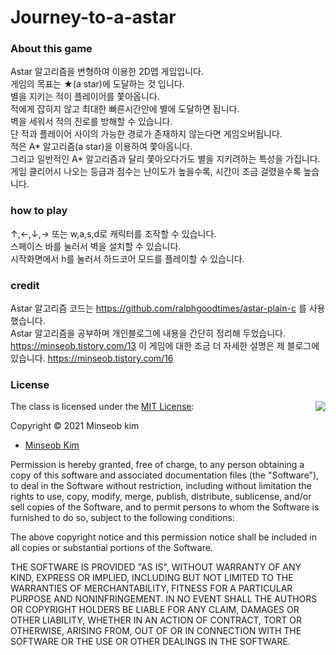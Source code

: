 # Journey-to-a-astar

### About this game
Astar 알고리즘을 변형하여 이용한 2D맵 게임입니다.\
게임의 목표는 ★(a star)에 도달하는 것 입니다.\
별을 지키는 적이 플레이어를 쫓아옵니다.\
적에게 잡히지 않고 최대한 빠른시간안에 별에 도달하면 됩니다.\
벽을 세워서 적의 진로를 방해할 수 있습니다.\
단 적과 플레이어 사이의 가능한 경로가 존재하지 않는다면 게임오버됩니다.\
적은 A* 알고리즘(a star)을 이용하여 쫓아옵니다.\
그리고 일반적인 A* 알고리즘과 달리 쫓아오다가도 별을 지키려하는 특성을 가집니다.\
게임 클리어시 나오는 등급과 점수는 난이도가 높을수록, 시간이 조금 걸렸을수록 높습니다.

### how to play
↑,←,↓,→ 또는 w,a,s,d로 캐릭터를 조작할 수 있습니다.\
스페이스 바를 눌러서 벽을 설치할 수 있습니다.\
시작화면에서 h를 눌러서 하드코어 모드를 플레이할 수 있습니다.

### credit
Astar 알고리즘 코드는 https://github.com/ralphgoodtimes/astar-plain-c 를 사용했습니다.\
Astar 알고리즘을 공부하며 개인블로그에 내용을 간단히 정리해 두었습니다. https://minseob.tistory.com/13 
이 게임에 대한 조금 더 자세한 설명은 제 블로그에 있습니다. https://minseob.tistory.com/16
### License

<img align="right" src="http://opensource.org/trademarks/opensource/OSI-Approved-License-100x137.png">

The class is licensed under the [MIT License](http://opensource.org/licenses/MIT):

Copyright &copy; 2021 Minseob kim


  * [Minseob Kim](https://github.com/MinseobKimm)


Permission is hereby granted, free of charge, to any person obtaining a copy of this software and associated documentation files (the "Software"), to deal in the Software without restriction, including without limitation the rights to use, copy, modify, merge, publish, distribute, sublicense, and/or sell copies of the Software, and to permit persons to whom the Software is furnished to do so, subject to the following conditions:

The above copyright notice and this permission notice shall be included in all copies or substantial portions of the Software.

THE SOFTWARE IS PROVIDED "AS IS", WITHOUT WARRANTY OF ANY KIND, EXPRESS OR IMPLIED, INCLUDING BUT NOT LIMITED TO THE WARRANTIES OF MERCHANTABILITY, FITNESS FOR A PARTICULAR PURPOSE AND NONINFRINGEMENT. IN NO EVENT SHALL THE AUTHORS OR COPYRIGHT HOLDERS BE LIABLE FOR ANY CLAIM, DAMAGES OR OTHER LIABILITY, WHETHER IN AN ACTION OF CONTRACT, TORT OR OTHERWISE, ARISING FROM, OUT OF OR IN CONNECTION WITH THE SOFTWARE OR THE USE OR OTHER DEALINGS IN THE SOFTWARE.


